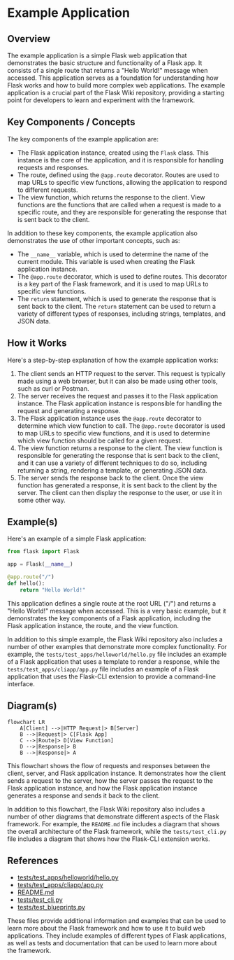 # Example Application
## Overview
The example application is a simple Flask web application that demonstrates the basic structure and functionality of a Flask app. It consists of a single route that returns a "Hello World!" message when accessed. This application serves as a foundation for understanding how Flask works and how to build more complex web applications. The example application is a crucial part of the Flask Wiki repository, providing a starting point for developers to learn and experiment with the framework.

## Key Components / Concepts
The key components of the example application are:
* The Flask application instance, created using the `Flask` class. This instance is the core of the application, and it is responsible for handling requests and responses.
* The route, defined using the `@app.route` decorator. Routes are used to map URLs to specific view functions, allowing the application to respond to different requests.
* The view function, which returns the response to the client. View functions are the functions that are called when a request is made to a specific route, and they are responsible for generating the response that is sent back to the client.

In addition to these key components, the example application also demonstrates the use of other important concepts, such as:
* The `__name__` variable, which is used to determine the name of the current module. This variable is used when creating the Flask application instance.
* The `@app.route` decorator, which is used to define routes. This decorator is a key part of the Flask framework, and it is used to map URLs to specific view functions.
* The `return` statement, which is used to generate the response that is sent back to the client. The `return` statement can be used to return a variety of different types of responses, including strings, templates, and JSON data.

## How it Works
Here's a step-by-step explanation of how the example application works:
1. The client sends an HTTP request to the server. This request is typically made using a web browser, but it can also be made using other tools, such as curl or Postman.
2. The server receives the request and passes it to the Flask application instance. The Flask application instance is responsible for handling the request and generating a response.
3. The Flask application instance uses the `@app.route` decorator to determine which view function to call. The `@app.route` decorator is used to map URLs to specific view functions, and it is used to determine which view function should be called for a given request.
4. The view function returns a response to the client. The view function is responsible for generating the response that is sent back to the client, and it can use a variety of different techniques to do so, including returning a string, rendering a template, or generating JSON data.
5. The server sends the response back to the client. Once the view function has generated a response, it is sent back to the client by the server. The client can then display the response to the user, or use it in some other way.

## Example(s)
Here's an example of a simple Flask application:
```python
from flask import Flask

app = Flask(__name__)

@app.route("/")
def hello():
    return "Hello World!"
```
This application defines a single route at the root URL ("/") and returns a "Hello World!" message when accessed. This is a very basic example, but it demonstrates the key components of a Flask application, including the Flask application instance, the route, and the view function.

In addition to this simple example, the Flask Wiki repository also includes a number of other examples that demonstrate more complex functionality. For example, the `tests/test_apps/helloworld/hello.py` file includes an example of a Flask application that uses a template to render a response, while the `tests/test_apps/cliapp/app.py` file includes an example of a Flask application that uses the Flask-CLI extension to provide a command-line interface.

## Diagram(s)
```mermaid
flowchart LR
    A[Client] -->|HTTP Request|> B[Server]
    B -->|Request|> C[Flask App]
    C -->|Route|> D[View Function]
    D -->|Response|> B
    B -->|Response|> A
```
This flowchart shows the flow of requests and responses between the client, server, and Flask application instance. It demonstrates how the client sends a request to the server, how the server passes the request to the Flask application instance, and how the Flask application instance generates a response and sends it back to the client.

In addition to this flowchart, the Flask Wiki repository also includes a number of other diagrams that demonstrate different aspects of the Flask framework. For example, the `README.md` file includes a diagram that shows the overall architecture of the Flask framework, while the `tests/test_cli.py` file includes a diagram that shows how the Flask-CLI extension works.

## References
* [tests/test_apps/helloworld/hello.py](tests/test_apps/helloworld/hello.py)
* [tests/test_apps/cliapp/app.py](tests/test_apps/cliapp/app.py)
* [README.md](README.md)
* [tests/test_cli.py](tests/test_cli.py)
* [tests/test_blueprints.py](tests/test_blueprints.py)

These files provide additional information and examples that can be used to learn more about the Flask framework and how to use it to build web applications. They include examples of different types of Flask applications, as well as tests and documentation that can be used to learn more about the framework.